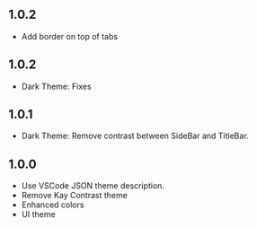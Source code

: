 ## 1.0.2

* Add border on top of tabs

## 1.0.2

* Dark Theme: Fixes

## 1.0.1

* Dark Theme: Remove contrast between SideBar and TitleBar.

## 1.0.0

* Use VSCode JSON theme description.
* Remove Kay Contrast theme
* Enhanced colors
* UI theme
